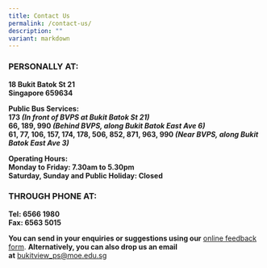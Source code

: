 ```yaml
---
title: Contact Us
permalink: /contact-us/
description: ""
variant: markdown
---
```

### **PERSONALLY AT:**

  

**18 Bukit Batok St 21**  
**Singapore 659634**

**Public Bus Services:**  
**173 _(In front of BVPS at Bukit Batok St 21)_**  
**66, 189, 990 _(Behind BVPS, along Bukit Batok East Ave 6)_**    
**61, 77, 106, 157, 174, 178, 506, 852, 871, 963, 990 _(Near BVPS, along Bukit Batok East Ave 3)_**  

  

**Operating Hours:**  
**Monday to Friday: 7.30am to 5.30pm**  
**Saturday, Sunday and Public Holiday: Closed**

  

### **THROUGH PHONE AT:**


**Tel: 6566 1980**  
**Fax: 6563 5015**

**You can send in your enquiries or suggestions using our** [online feedback form](https://forms.cwp.gov.sg/bukitviewpri/FormP361U). **Alternatively, you can also drop us an email at** [bukitview\_ps@moe.edu.sg](mailto:bukitview_ps@moe.edu.sg)
